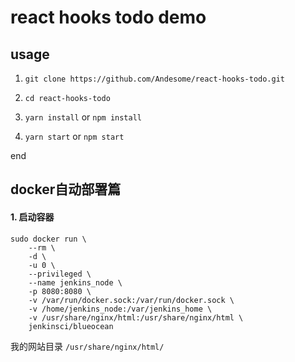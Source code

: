 # react hooks todo demo

## usage

1. `git clone https://github.com/Andesome/react-hooks-todo.git`

2. `cd react-hooks-todo`

3. `yarn install` or `npm install`

4. `yarn start` or `npm start`

end


## docker自动部署篇
#### 1. 启动容器
```
sudo docker run \
    --rm \
    -d \
    -u 0 \
    --privileged \
    --name jenkins_node \
    -p 8080:8080 \
    -v /var/run/docker.sock:/var/run/docker.sock \
    -v /home/jenkins_node:/var/jenkins_home \
    -v /usr/share/nginx/html:/usr/share/nginx/html \
    jenkinsci/blueocean
```

我的网站目录
`/usr/share/nginx/html/`

